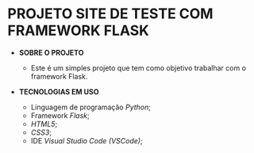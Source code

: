 <h1>PROJETO SITE DE TESTE COM FRAMEWORK FLASK</h1>
<ul>
    <li>
        <strong>SOBRE O PROJETO</strong>
    </li>
    <ul>
        <li>
            Este é um simples projeto que tem como objetivo trabalhar com o framework Flask.
        </li>
    </ul>
    <p>
    <li>
        <strong>TECNOLOGIAS EM USO</strong>
    </li>
    <ul>
        <li>
            Linguagem de programação <i>Python</i>;
        </li>
        <li>
            Framework <i>Flask</i>;
        </li>
        <li>
            <i>HTML5</i>;
        </li>
        <li>
            <i>CSS3</i>;
        </li>
        <li>
            IDE <i>Visual Studio Code (VSCode)</i>;
        </li>
    </ul>
</ul>
